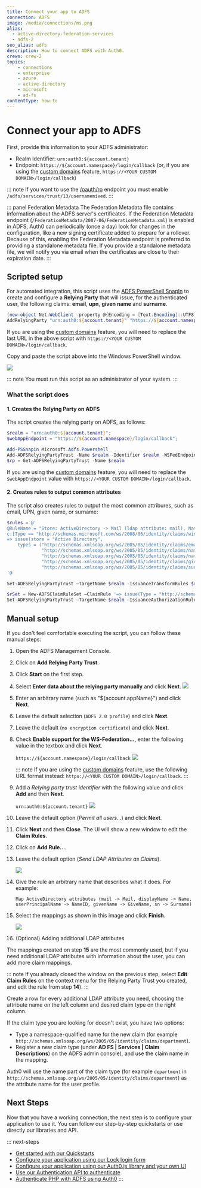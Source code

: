 ```yaml
---
title: Connect your app to ADFS
connection: ADFS
image: /media/connections/ms.png
alias:
  - active-directory-federation-services
  - adfs-2
seo_alias: adfs
description: How to connect ADFS with Auth0.
crews: crew-2
topics:
    - connections
    - enterprise
    - azure
    - active-directory
    - microsoft
    - ad-fs
contentType: how-to
---
```

# Connect your app to ADFS

First, provide this information to your ADFS administrator:

* Realm Identifier: `urn:auth0:${account.tenant}`
* Endpoint: `https://${account.namespace}/login/callback` (or, if you are using the [custom domains](/custom-domains) feature, `https://<YOUR CUSTOM DOMAIN>/login/callback`)

::: note
If you want to use the [/oauth/ro](/api/authentication/reference#resource-owner) endpoint you must enable `/adfs/services/trust/13/usernamemixed`.
:::

::: panel Federation Metadata
The Federation Metadata file contains information about the ADFS server's certificates. If the Federation Metadata endpoint (`/FederationMetadata/2007-06/FederationMetadata.xml`) is enabled in ADFS, Auth0 can periodically (once a day) look for changes in the configuration, like a new signing certificate added to prepare for a rollover. Because of this, enabling the Federation Metadata endpoint is preferred to providing a standalone metadata file. If you provide a standalone metadata file, we will notify you via email when the certificates are close to their expiration date.
:::

## Scripted setup

For automated integration, this script uses the [ADFS PowerShell SnapIn](http://technet.microsoft.com/en-us/library/adfs2-powershell-basics.aspx) to create and configure a **Relying Party** that will issue, for the authenticated user, the following claims: **email**, **upn**, **given name** and **surname**.

```powershell
(new-object Net.WebClient -property @{Encoding = [Text.Encoding]::UTF8}).DownloadString("https://raw.github.com/auth0/adfs-auth0/master/adfs.ps1") | iex
AddRelyingParty "urn:auth0:${account.tenant}" "https://${account.namespace}/login/callback"
```

If you are using the [custom domains](/custom-domains) feature, you will need to replace the last URL in the above script with `https://<YOUR CUSTOM DOMAIN>/login/callback`.

Copy and paste the script above into the Windows PowerShell window.

![](/media/articles/connections/enterprise/adfs/adfs-script.png)

::: note
You must run this script as an administrator of your system.
:::

### What the script does

#### 1. Creates the Relying Party on ADFS

The script creates the relying party on ADFS, as follows:

```powershell
$realm = "urn:auth0:${account.tenant}";
$webAppEndpoint = "https://${account.namespace}/login/callback";

Add-PSSnapin Microsoft.Adfs.Powershell
Add-ADFSRelyingPartyTrust -Name $realm -Identifier $realm -WSFedEndpoint $webAppEndpoint
$rp = Get-ADFSRelyingPartyTrust -Name $realm
```

If you are using the [custom domains](/custom-domains) feature, you will need to replace the `$webAppEndpoint` value with `https://<YOUR CUSTOM DOMAIN>/login/callback`.

#### 2. Creates rules to output common attributes

The script also creates rules to output the most common attribures, such as email, UPN, given name, or surname:

```powershell
$rules = @'
@RuleName = "Store: ActiveDirectory -> Mail (ldap attribute: mail), Name (ldap attribute: displayName), Name ID (ldap attribute: userPrincipalName), GivenName (ldap attribute: givenName), Surname (ldap attribute: sn)"
c:[Type == "http://schemas.microsoft.com/ws/2008/06/identity/claims/windowsaccountname", Issuer == "AD AUTHORITY"]
=> issue(store = "Active Directory",
    types = ("http://schemas.xmlsoap.org/ws/2005/05/identity/claims/emailaddress",
             "http://schemas.xmlsoap.org/ws/2005/05/identity/claims/name",
             "http://schemas.xmlsoap.org/ws/2005/05/identity/claims/nameidentifier",
             "http://schemas.xmlsoap.org/ws/2005/05/identity/claims/givenname",
             "http://schemas.xmlsoap.org/ws/2005/05/identity/claims/surname"), query = ";mail,displayName,userPrincipalName,givenName,sn;{0}", param = c.Value);
'@

Set-ADFSRelyingPartyTrust –TargetName $realm -IssuanceTransformRules $rules

$rSet = New-ADFSClaimRuleSet –ClaimRule '=> issue(Type = "http://schemas.microsoft.com/authorization/claims/permit", Value = "true");'
Set-ADFSRelyingPartyTrust –TargetName $realm –IssuanceAuthorizationRules $rSet.ClaimRulesString
```

## Manual setup

If you don't feel comfortable executing the script, you can follow these manual steps:

1. Open the ADFS Management Console.
1. Click on **Add Relying Party Trust**.
1. Click **Start** on the first step.
1. Select **Enter data about the relying party manually** and click **Next**.
    ![](/media/articles/connections/enterprise/adfs/adfs-importmanual.png)
1. Enter an arbitrary name (such as "${account.appName}") and click **Next**.
1. Leave the default selection (`ADFS 2.0 profile`) and click **Next**.
1. Leave the default (`no encryption certificate`) and click **Next**.
1. Check **Enable support for the WS-Federation...**, enter the following value in the textbox and click **Next**.

    `https://${account.namespace}/login/callback`
    ![](/media/articles/connections/enterprise/adfs/adfs-url.png)

    ::: note
    If you are using the [custom domains](/custom-domains) feature, use the following URL format instead: `https://<YOUR CUSTOM DOMAIN>/login/callback`.
    :::

1. Add a *Relying party trust identifier* with the following value and click **Add** and then **Next**.

    `urn:auth0:${account.tenant}`
    ![](/media/articles/connections/enterprise/adfs/adfs-identifier.png)

1. Leave the default option (*Permit all users...*) and click **Next**.
1. Click **Next** and then **Close**. The UI will show a new window to edit the **Claim Rules**.
1. Click on **Add Rule...**.
1. Leave the default option (*Send LDAP Attributes as Claims*).

    ![](/media/articles/connections/enterprise/adfs/adfs-sendldap.png)

1. Give the rule an arbitrary name that describes what it does. For example:

    `Map ActiveDirectory attributes (mail -> Mail, displayName -> Name, userPrincipalName -> NameID, givenName -> GiveName, sn -> Surname)`

1. Select the mappings as shown in this image and click **Finish**.

    ![](/media/articles/connections/enterprise/adfs/adfs-claimrules.png)

1. (Optional) Adding additional LDAP attributes

  The mappings created on step **15** are the most commonly used, but if you need additional LDAP attributes with information about the user, you can add more claim mappings.

::: note
If you already closed the window on the previous step, select **Edit Claim Rules** on the context menu for the Relying Party Trust you created, and edit the rule from step **14**).
:::

Create a row for every additional LDAP attribute you need, choosing the attribute name on the left column and desired claim type on the right column.

If the claim type you are looking for doesn't exist, you have two options:

* Type a namespace-qualified name for the new claim (for example `http://schemas.xmlsoap.org/ws/2005/05/identity/claims/department`).
* Register a new claim type (under **AD FS | Services | Claim Descriptions**) on the ADFS admin console), and use the claim name in the mapping.

Auth0 will use the name part of the claim type (for example `department` in `http://schemas.xmlsoap.org/ws/2005/05/identity/claims/department`) as the attribute name for the user profile.

## Next Steps

Now that you have a working connection, the next step is to configure your application to use it. You can follow our step-by-step quickstarts or use directly our libraries and API.

::: next-steps
* [Get started with our Quickstarts](/quickstarts)
* [Configure your application using our Lock login form](/libraries/lock)
* [Configure your application using our Auth0.js library and your own UI](/libraries/auth0js)
* [Use our Authentication API to authenticate](/api/authentication)
* [Authenticate PHP with ADFS using Auth0](https://auth0.com/authenticate/php/adfs)
:::

